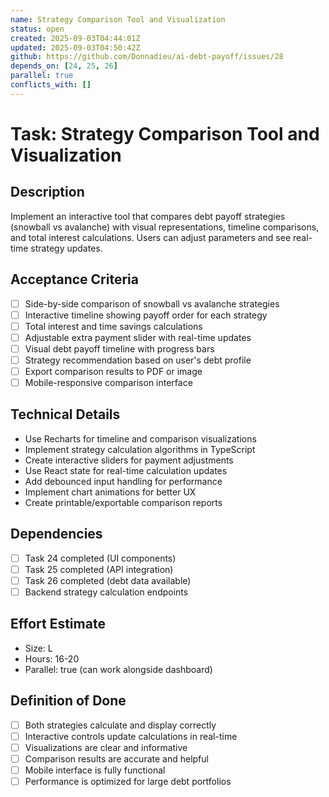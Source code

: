 ```yaml
---
name: Strategy Comparison Tool and Visualization
status: open
created: 2025-09-03T04:44:01Z
updated: 2025-09-03T04:50:42Z
github: https://github.com/Donnadieu/ai-debt-payoff/issues/28
depends_on: [24, 25, 26]
parallel: true
conflicts_with: []
---
```


# Task: Strategy Comparison Tool and Visualization

## Description
Implement an interactive tool that compares debt payoff strategies (snowball vs avalanche) with visual representations, timeline comparisons, and total interest calculations. Users can adjust parameters and see real-time strategy updates.

## Acceptance Criteria
- [ ] Side-by-side comparison of snowball vs avalanche strategies
- [ ] Interactive timeline showing payoff order for each strategy
- [ ] Total interest and time savings calculations
- [ ] Adjustable extra payment slider with real-time updates
- [ ] Visual debt payoff timeline with progress bars
- [ ] Strategy recommendation based on user's debt profile
- [ ] Export comparison results to PDF or image
- [ ] Mobile-responsive comparison interface

## Technical Details
- Use Recharts for timeline and comparison visualizations
- Implement strategy calculation algorithms in TypeScript
- Create interactive sliders for payment adjustments
- Use React state for real-time calculation updates
- Add debounced input handling for performance
- Implement chart animations for better UX
- Create printable/exportable comparison reports

## Dependencies
- [ ] Task 24 completed (UI components)
- [ ] Task 25 completed (API integration)
- [ ] Task 26 completed (debt data available)
- [ ] Backend strategy calculation endpoints

## Effort Estimate
- Size: L
- Hours: 16-20
- Parallel: true (can work alongside dashboard)

## Definition of Done
- [ ] Both strategies calculate and display correctly
- [ ] Interactive controls update calculations in real-time
- [ ] Visualizations are clear and informative
- [ ] Comparison results are accurate and helpful
- [ ] Mobile interface is fully functional
- [ ] Performance is optimized for large debt portfolios
